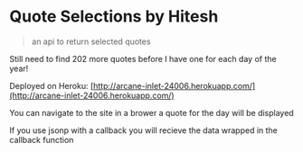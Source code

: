 #  Quote Selections by Hitesh
> an api to return selected quotes

Still need to find 202 more quotes before I have one for each day of the year!

Deployed on Heroku: [http://arcane-inlet-24006.herokuapp.com/](http://arcane-inlet-24006.herokuapp.com/)

You can navigate to the site in a brower a quote for the day will be displayed

If you use jsonp with a callback you will recieve the data wrapped in the callback function


